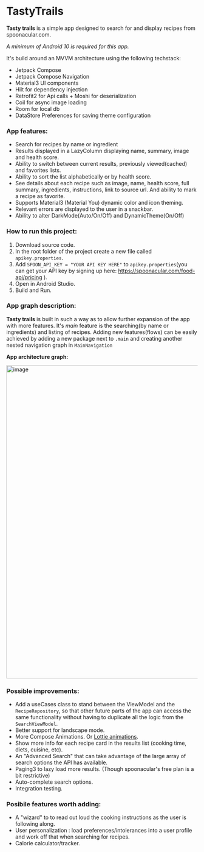 # TastyTrails



**Tasty trails** is a simple app designed to search for and display recipes from spoonacular.com.

_A minimum of Android 10 is required for this app._ 

It's build around an MVVM architecture using the following techstack:
 * Jetpack Compose
 * Jetpack Compose Navigation
 * Material3 UI components
 * Hilt for dependency injection
 * Retrofit2 for Api calls + Moshi for deserialization
 * Coil for async image loading
 * Room for local db
 * DataStore Preferences for saving theme configuration



### App features:
 * Search for recipes by name or ingredient
 * Results displayed in a LazyColumn displaying name, summary, image and health score.
 * Ability to switch between current results, previously viewed(cached) and favorites lists.
 * Ability to sort the list alphabetically or by health score.
 * See details about each recipe such as image, name, health score, full summary, ingredients, instructions, link to source url. And ability to mark a recipe as favorite.
 * Supports Material3 (Material You) dynamic color and icon theming.
 * Relevant errors are displayed to the user in a snackbar.
 * Ability to alter DarkMode(Auto/On/Off) and DynamicTheme(On/Off)



### How to run this project:
1. Download source code.
2. In the root folder of the project create a new file called `apikey.properties`.
3. Add `SPOON_API_KEY = "YOUR API KEY HERE"` to `apikey.properties`(you can get your API key by signing up here: https://spoonacular.com/food-api/pricing ).
4. Open in Android Studio.
5. Build and Run.



### App graph description:
**Tasty trails** is built in such a way as to allow further expansion of the app with more features. 
It's _main_ feature is the searching(by name or ingredients) and listing of recipes.
Adding new features(flows) can be easily achieved by adding a new package next to `.main` and creating another nested navigation graph in `MainNavigation`

**App architecture graph:**

<img width="822" alt="image" src="https://github.com/codrut-topliceanu/TastyTrails/assets/60002907/727e2ae3-d7c2-435e-a1ba-119e102071d7">




### Possible improvements:
* Add a useCases class to stand between the ViewModel and the `RecipeRepository`, so that other future parts of the app can access the same functionality without having to duplicate all the logic from the `SearchViewModel`.
* Better support for landscape mode.
* More Compose Animations. Or [Lottie animations](http://airbnb.io/lottie/#/community-showcase).
* Show more info for each recipe card in the results list (cooking time, diets, cuisine, etc).
* An "Advanced Search" that can take advantage of the large array of search options the API has available.
* Paging3 to lazy load more results. (Though spoonacular's free plan is a bit restrictive)
* Auto-complete search options.
* Integration testing.



### Posibile features worth adding:
* A "wizard" to to read out loud the cooking instructions as the user is following along.
* User personalization : load preferences/intolerances into a user profile and work off that when searching for recipes.
* Calorie calculator/tracker.


